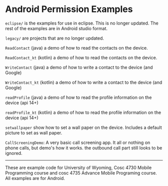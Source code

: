 Android Permission Examples
===========
`eclipse/` is the examples for use in eclipse. This is no longer updated. The rest of the examples are in Android studio format.

`legacy/`  are projects that are no longer updated.<BR>

`ReadContact` (java) a demo of how to read the contacts on the device.

`ReadContact_kt` (kotlin) a demo of how to read the contacts on the device.

`WriteContact` (java) a demo of how to write a contact to the device (and Google)

`WriteContact_kt` (kotlin) a demo of how to write a contact to the device (and Google)

`readProfile` (java) a demo of how to read the profile information on the device (api 14+)

`readProfile_kt` (kotlin) a demo of how to read the profile information on the device (api 14+)

`setwallpaper` show how to set a wall paper on the device.  Includes a default picture to set as wall paper.

`CallScreeningDemo`: A very basic call screening app.  It all or nothing on phone calls, but demo's how it works.  the outbound call part still looks to be ignored.

---

These are example code for University of Wyoming, Cosc 4730 Mobile Programming course and cosc 4735 Advance Mobile Programing course. 
All examples are for Android.
